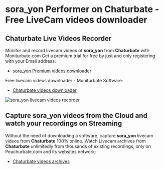 # sora_yon Performer on Chaturbate - Free LiveCam videos downloader

## Chaturbate Live Videos Recorder

Monitor and record livecam videos of **sora_yon** from **Chaturbate** with Moniturbate.com
Get a premium trial for free by just and only registering with your Email address:
* [sora_yon Premium videos downloader](https://moniturbate.com/request-demo-licence-key.html)

Free livecam videos downloader - Moniturbate Software:
* [Chaturbate videos downloader](https://moniturbate.com/moniturbate-download-software.html)

![sora_yon livecam videos recorder](https://peachurnet.com/templates/moniturbate-software.png)


## Capture sora_yon videos from the Cloud and watch your recordings on Streaming

Without the need of downloading a software, capture **sora_yon** livecam videos from **Chaturbate** 100% online.
Watch Livecam archives from **Chaturbate** unlimitedly from thousands of existing recordings, only on Peachurbate.com and its websites network:
* [Chaturbate videos archives](https://peachurnet.com/)